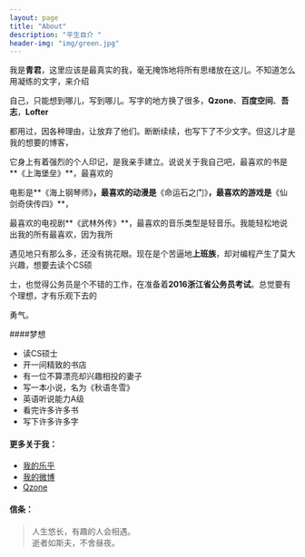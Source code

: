 ```yaml
---
layout: page
title: "About"
description: "平生自介 "
header-img: "img/green.jpg"
---
```



我是**青君**，这里应该是最真实的我，毫无掩饰地将所有思绪放在这儿。不知道怎么用凝练的文字，来介绍

自己，只能想到哪儿，写到哪儿。写字的地方换了很多，**Qzone**、**百度空间**、**吾志**，**Lofter**

都用过，因各种理由，让放弃了他们。断断续续，也写下了不少文字。但这儿才是我的想要的博客，

它身上有着强烈的个人印记，是我亲手建立。说说关于我自己吧，最喜欢的书是**《上海堡垒》**，最喜欢的

电影是**《海上钢琴师》**，最喜欢的动漫是**《命运石之门》**，最喜欢的游戏是**《仙剑奇侠传四》**，

最喜欢的电视剧**《武林外传》**，最喜欢的音乐类型是轻音乐。我能轻松地说出我的所有最喜欢，因为我所

遇见地只有那么多，还没有挑花眼。现在是个苦逼地**上班族**，却对编程产生了莫大兴趣，想要去读个CS硕

士，也觉得公务员是个不错的工作，在准备着**2016浙江省公务员考试**。总觉要有个理想，才有乐观下去的

勇气。

####梦想


- 读CS硕士
- 开一间精致的书店
- 有一位不算漂亮却兴趣相投的妻子
- 写一本小说，名为《秋语冬雪》
- 英语听说能力A级
- 看完许多许多书
- 写下许多许多字

#### 更多关于我：


- [我的乐乎](http://hiiloveyou.lofter.com/)
- [我的微博](http://weibo.com/iwangu)
- [Qzone](http://user.qzone.qq.com/919094850//)


#### 信条：


>人生悠长，有趣的人会相遇。  
逝者如斯夫，不舍昼夜。










